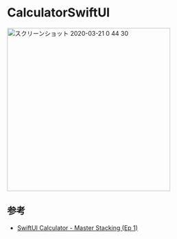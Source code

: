 # CalculatorSwiftUI

<img width="380" alt="スクリーンショット 2020-03-21 0 44 30" src="https://user-images.githubusercontent.com/38596913/77180642-94000e80-6b0d-11ea-8ea9-331908b9bc40.png">

## 参考
- [SwiftUI Calculator - Master Stacking (Ep 1)
](https://www.youtube.com/watch?v=ULEFrRSPXFE)

